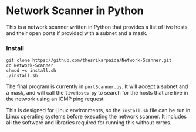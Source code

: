 # Network Scanner in Python

This is a network scanner written in Python that provides a list of live hosts and their open ports if provided with a subnet and a mask.


### Install

```
git clone https://github.com/thesrikarpaida/Network-Scanner.git 
cd Network-Scanner
chmod +x install.sh
./install.sh
```

The final program is currently in `portScanner.py`. It will accept a subnet and a mask, and will call the `liveHosts.py` to search for the hosts that are live in the network using an ICMP ping request.

This is designed for Linux environments, so the `install.sh` file can be run in Linux operating systems before executing the network scanner. It includes all the software and libraries required for running this without errors.

